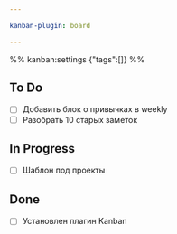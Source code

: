 ```yaml
---

kanban-plugin: board

---
```

%% kanban:settings
{"tags":[]}
%%

## To Do
- [ ] Добавить блок о привычках в weekly
- [ ] Разобрать 10 старых заметок

## In Progress
- [ ] Шаблон под проекты

## Done
- [ ] Установлен плагин Kanban